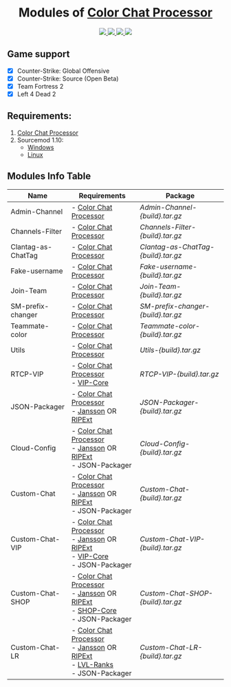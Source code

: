 <h1 align="center">Modules of <a href="https://github.com/nyood/ccprocessor" target="_blank">Color Chat Processor</a></h1>
<p align="center">
    <a href = "https://travis-ci.org/github/nyood/ccp-modules/requests" title = "Build Requests">
        <img src="https://travis-ci.org/nyood/ccp-modules.svg?branch=main" />
    </a>
    <a href="https://github.com/nyood/ccp-modules/blob/main/LICENSE" title="License">
        <img src="https://img.shields.io/github/license/nyood/ccp-modules" />
    </a>
    <a href="https://github.com/nyood/ccp-modules/releases" title="Releases">
        <img src="https://img.shields.io/github/v/release/nyood/ccp-modules" />
    </a>
     <a href = "https://discord.gg/ChTyPUG" title = "Online support">
        <img src="https://img.shields.io/discord/494942123548868609" />
    </a>
</p>

## Game support
- [X] Counter-Strike: Global Offensive
- [x] Counter-Strike: Source (Open Beta)
- [x] Team Fortress 2
- [x] Left 4 Dead 2

## Requirements:
1. [Color Chat Processor](https://github.com/nyood/ccprocessor/releases)
2. Sourcemod 1.10:
    - [Windows](http://sourcemod.net/latest.php?os=windows&version=1.10)
    - [Linux](http://sourcemod.net/latest.php?os=linux&version=1.10)
    
## Modules Info Table
Name | Requirements | Package
---- | ------------ | -------
Admin-Channel | - [Color Chat Processor](https://github.com/nyood/ccprocessor/releases) | *Admin-Channel-{build}.tar.gz*
Channels-Filter | - [Color Chat Processor](https://github.com/nyood/ccprocessor/releases) | *Channels-Filter-{build}.tar.gz*
Clantag-as-ChatTag | - [Color Chat Processor](https://github.com/nyood/ccprocessor/releases) | *Clantag-as-ChatTag-{build}.tar.gz*
Fake-username | - [Color Chat Processor](https://github.com/nyood/ccprocessor/releases) | *Fake-username-{build}.tar.gz*
Join-Team | - [Color Chat Processor](https://github.com/nyood/ccprocessor/releases) | *Join-Team-{build}.tar.gz*
SM-prefix-changer | - [Color Chat Processor](https://github.com/nyood/ccprocessor/releases) | *SM-prefix-changer-{build}.tar.gz*
Teammate-color | - [Color Chat Processor](https://github.com/nyood/ccprocessor/releases) | *Teammate-color-{build}.tar.gz*
Utils | - [Color Chat Processor](https://github.com/nyood/ccprocessor/releases) | *Utils-{build}.tar.gz*
RTCP-VIP | - [Color Chat Processor](https://github.com/nyood/ccprocessor/releases) <br> - [VIP-Core](https://hlmod.ru/resources/vip-core.245/) | *RTCP-VIP-{build}.tar.gz*
JSON-Packager | - [Color Chat Processor](https://github.com/nyood/ccprocessor/releases) <br> - [Jansson](https://github.com/nyood/sm-jansson) OR [RIPExt](https://github.com/ErikMinekus/sm-ripext) | *JSON-Packager-{build}.tar.gz*
Cloud-Config | - [Color Chat Processor](https://github.com/nyood/ccprocessor/releases) <br> - [Jansson](https://github.com/nyood/sm-jansson) OR [RIPExt](https://github.com/ErikMinekus/sm-ripext) <br> - JSON-Packager| *Cloud-Config-{build}.tar.gz*
Custom-Chat | - [Color Chat Processor](https://github.com/nyood/ccprocessor/releases) <br> - [Jansson](https://github.com/nyood/sm-jansson) OR [RIPExt](https://github.com/ErikMinekus/sm-ripext) <br> - JSON-Packager| *Custom-Chat-{build}.tar.gz*
Custom-Chat-VIP | - [Color Chat Processor](https://github.com/nyood/ccprocessor/releases) <br> - [Jansson](https://github.com/nyood/sm-jansson) OR [RIPExt](https://github.com/ErikMinekus/sm-ripext) <br> - [VIP-Core](https://hlmod.ru/resources/vip-core.245/) <br> - JSON-Packager| *Custom-Chat-VIP-{build}.tar.gz*
Custom-Chat-SHOP | - [Color Chat Processor](https://github.com/nyood/ccprocessor/releases) <br> - [Jansson](https://github.com/nyood/sm-jansson) OR [RIPExt](https://github.com/ErikMinekus/sm-ripext) <br> - [SHOP-Core](https://hlmod.ru/resources/shop-core-fork.284/) <br> - JSON-Packager| *Custom-Chat-SHOP-{build}.tar.gz*
Custom-Chat-LR | - [Color Chat Processor](https://github.com/nyood/ccprocessor/releases) <br> - [Jansson](https://github.com/nyood/sm-jansson) OR [RIPExt](https://github.com/ErikMinekus/sm-ripext) <br> - [LVL-Ranks](https://github.com/levelsranks) <br> - JSON-Packager| *Custom-Chat-LR-{build}.tar.gz*
